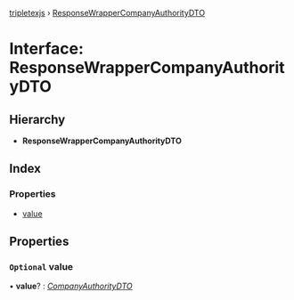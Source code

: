 [tripletexjs](../README.md) › [ResponseWrapperCompanyAuthorityDTO](responsewrappercompanyauthoritydto.md)

# Interface: ResponseWrapperCompanyAuthorityDTO

## Hierarchy

* **ResponseWrapperCompanyAuthorityDTO**

## Index

### Properties

* [value](responsewrappercompanyauthoritydto.md#optional-value)

## Properties

### `Optional` value

• **value**? : *[CompanyAuthorityDTO](../modules/companyauthoritydto.md)*
